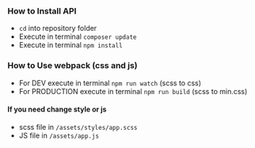 
### How to Install API
* `cd` into repository folder
* Execute in terminal `composer update`
* Execute in terminal `npm install`


### How to Use webpack (css and js)
* For DEV execute in terminal `npm run watch` (scss to css) 
* For PRODUCTION execute in terminal `npm run build` (scss to min.css)


#### If you need change style or js
* scss file in `/assets/styles/app.scss` 
* JS file in `/assets/app.js` 
